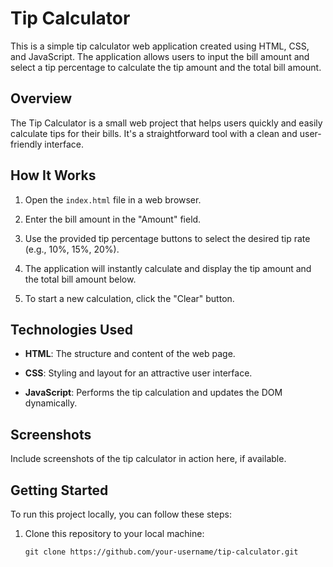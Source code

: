 # Tip Calculator

This is a simple tip calculator web application created using HTML, CSS, and JavaScript. The application allows users to input the bill amount and select a tip percentage to calculate the tip amount and the total bill amount.

## Overview

The Tip Calculator is a small web project that helps users quickly and easily calculate tips for their bills. It's a straightforward tool with a clean and user-friendly interface.

## How It Works

1. Open the `index.html` file in a web browser.

2. Enter the bill amount in the "Amount" field.

3. Use the provided tip percentage buttons to select the desired tip rate (e.g., 10%, 15%, 20%).

4. The application will instantly calculate and display the tip amount and the total bill amount below.

5. To start a new calculation, click the "Clear" button.

## Technologies Used

- **HTML**: The structure and content of the web page.

- **CSS**: Styling and layout for an attractive user interface.

- **JavaScript**: Performs the tip calculation and updates the DOM dynamically.

## Screenshots

Include screenshots of the tip calculator in action here, if available.

## Getting Started

To run this project locally, you can follow these steps:

1. Clone this repository to your local machine:

   ```shell
   git clone https://github.com/your-username/tip-calculator.git
